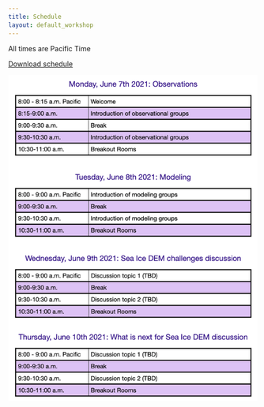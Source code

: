 ```yaml
---
title: Schedule
layout: default_workshop
---
```

All times are Pacific Time
<p><a href="https://github.com/SPIce-Team/spice-team.github.io/raw/master/files/Schedule.pdf">Download schedule</a></p>

![Workshop schedule](./files/schedule.png)




